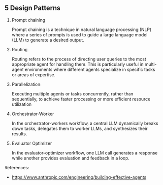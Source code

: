 ## 5 Design Patterns
1. Prompt chaining
    
    Prompt chaining is a technique in natural language processing (NLP) where a series of prompts is used to guide a large language model (LLM) to generate a desired output.

2. Routing
    
    Routing refers to the process of directing user queries to the most appropriate agent for handling them. This is particularly useful in multi-agent environments where different agents specialize in specific tasks or areas of expertise.

3. Parallelization

    Executing multiple agents or tasks concurrently, rather than sequentially, to achieve faster processing or more efficient resource utilization

4. Orchestrator-Worker
    
    In the orchestrator-workers workflow, a central LLM dynamically breaks down tasks, delegates them to worker LLMs, and synthesizes their results.

5. Evaluator Optimizer
    
    In the evaluator-optimizer workflow, one LLM call generates a response while another provides evaluation and feedback in a loop.

References:
* https://www.anthropic.com/engineering/building-effective-agents